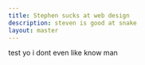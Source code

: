 ```yaml
---
title: Stephen sucks at web design
description: steven is good at snake
layout: master
---
```

test yo i dont even like know man
